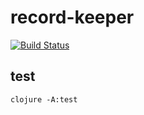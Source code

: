 # record-keeper

[![Build Status](https://travis-ci.org/djblue/record-keeper.svg?branch=master)](https://travis-ci.org/djblue/record-keeper)

## test

    clojure -A:test
